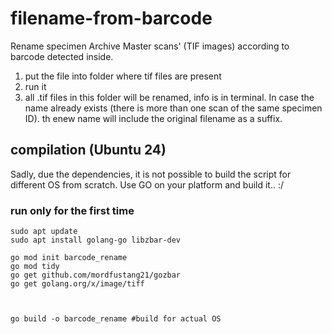 # filename-from-barcode
Rename specimen Archive Master scans' (TIF images) according to barcode detected inside. 
1) put the file into folder where tif files are present
2) run it
3) all .tif files in this folder will be renamed, info is in terminal. In case the name already exists (there is more than one scan of the same specimen ID). th enew name will include the original filename as a suffix.

## compilation (Ubuntu 24)
Sadly, due the dependencies, it is not possible to build the script for different OS from scratch. Use GO on your platform and build it.. :/

### run only for the first time
```shell
sudo apt update
sudo apt install golang-go libzbar-dev

go mod init barcode_rename  
go mod tidy
go get github.com/mordfustang21/gozbar
go get golang.org/x/image/tiff

 
```

```shell
go build -o barcode_rename #build for actual OS
```

 